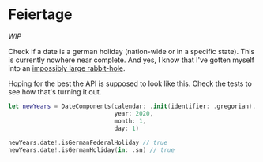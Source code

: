 # Feiertage

*WIP*

Check if a date is a german holiday (nation-wide or in a specific state). This is currently nowhere near complete. And yes, I know that I've gotten myself into an [impossibly large rabbit-hole](https://de.wikipedia.org/wiki/Osterdatum).

Hoping for the best the API is supposed to look like this. Check the tests to see how that's turning it out.

```swift
let newYears = DateComponents(calendar: .init(identifier: .gregorian),
                              year: 2020,
                              month: 1,
                              day: 1)
                              
newYears.date!.isGermanFederalHoliday // true
newYears.date!.isGermanHoliday(in: .sn) // true
```
